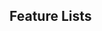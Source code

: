 <div id="title">

## Feature Lists
</div>

<div id="body">

<include src="what/container-inParent-asPanel.md" boilerplate />

</div>